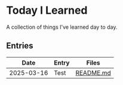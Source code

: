 # Today I Learned

A collection of things I've learned day to day.

## Entries

| Date | Entry | Files |
| ---- | ----- | ----- |
| 2025-03-16 | Test | [README.md](til/files/2025-03-16_README.md) |
